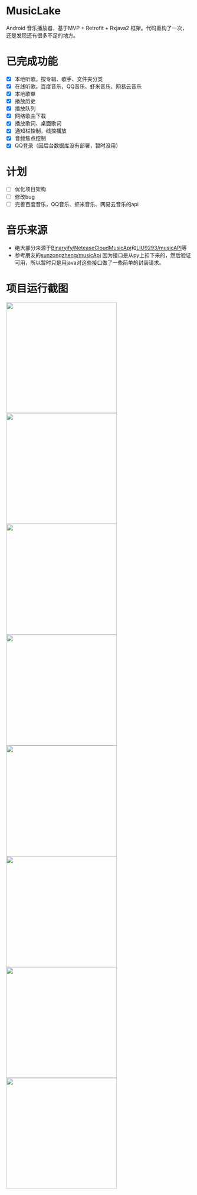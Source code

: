 # MusicLake
Android 音乐播放器，基于MVP + Retrofit + Rxjava2 框架。代码重构了一次，还是发现还有很多不足的地方。

# 已完成功能

- [x] 本地听歌。按专辑、歌手、文件夹分类
- [x] 在线听歌。百度音乐，QQ音乐、虾米音乐、网易云音乐
- [x] 本地歌单
- [x] 播放历史
- [x] 播放队列
- [x] 网络歌曲下载
- [x] 播放歌词、桌面歌词
- [x] 通知栏控制，线控播放
- [x] 音频焦点控制
- [x] QQ登录（因后台数据库没有部署，暂时没用）

# 计划
- [ ] 优化项目架构
- [ ] 修改bug
- [ ] 完善百度音乐，QQ音乐、虾米音乐、网易云音乐的api

# 音乐来源
- 绝大部分来源于[Binaryify/NeteaseCloudMusicApi](https://github.com/Binaryify/NeteaseCloudMusicApi)和[LIU9293/musicAPI](https://github.com/LIU9293/musicAPI)等
- 参考朋友的[sunzongzheng/musicApi](https://github.com/sunzongzheng/musicApi)
因为接口是从py上扣下来的，然后验证可用，所以暂时只是用java对这些接口做了一些简单的封装请求。


# 项目运行截图
<img src="screenshots/device-2018-03-19-152321.png" width="300px"/>
<img src="screenshots/device-2018-03-19-152429.png" width="300px"/>
<img src="screenshots/device-2018-04-02-174013.png" width="300px"/>
<img src="screenshots/device-2018-04-02-174140.png" width="300px"/>
<img src="screenshots/device-2018-03-19-152535.png" width="300px"/>
<img src="screenshots/device-2018-03-19-152549.png" width="300px"/>
<img src="screenshots/device-2018-03-19-152758.png" width="300px"/>
<img src="screenshots/device-2018-03-19-152824.png" width="300px"/>
